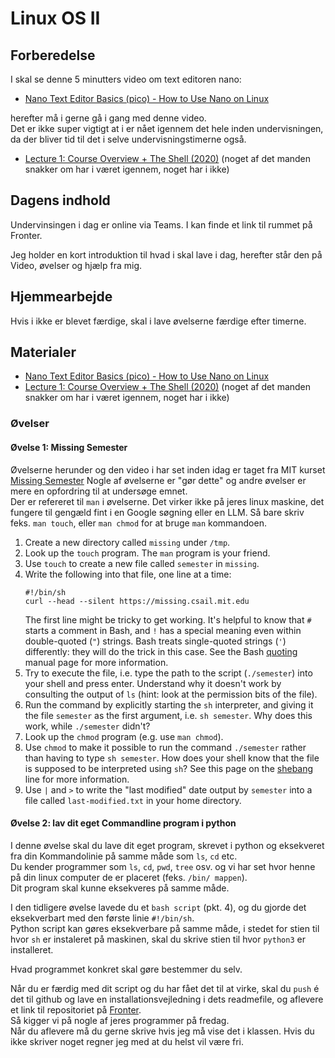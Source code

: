 # Linux OS II

## Forberedelse
I skal se denne 5 minutters video om text editoren nano:
* [Nano Text Editor Basics (pico) - How to Use Nano on Linux](https://www.youtube.com/watch?v=Jf0ZJZJ8jlI) 

herefter må i gerne gå i gang med denne video.     
Det er ikke super vigtigt at i er nået igennem det hele inden undervisningen, da der bliver tid til det i selve undervisningstimerne også. 

* [Lecture 1: Course Overview + The Shell (2020)](https://www.youtube.com/watch?v=Z56Jmr9Z34Q) (noget af det manden snakker om har i været igennem, noget har i ikke) 

## Dagens indhold
Undervinsingen i dag er online via Teams. I kan finde et link til rummet på Fronter. 

Jeg holder en kort introduktion til hvad i skal lave i dag, herefter står den på Video, øvelser og hjælp fra mig.

## Hjemmearbejde
Hvis i ikke er blevet færdige, skal i lave øvelserne færdige efter timerne. 

## Materialer

* [Nano Text Editor Basics (pico) - How to Use Nano on Linux](https://www.youtube.com/watch?v=Jf0ZJZJ8jlI)
* [Lecture 1: Course Overview + The Shell (2020)](https://www.youtube.com/watch?v=Z56Jmr9Z34Q) (noget af det manden snakker om har i været igennem, noget har i ikke) 

### Øvelser

#### Øvelse 1: Missing Semester
Øvelserne herunder og den video i har set inden idag er taget fra MIT kurset [Missing Semester](https://missing.csail.mit.edu/2020/course-shell/) 
Nogle af øvelserne er "gør dette" og andre øvelser er mere en opfordring til at undersøge emnet.     
Der er refereret til `man` i øvelserne. Det virker ikke på jeres linux maskine, det fungere til gengæld fint i en Google søgning eller en LLM. Så bare skriv feks. `man touch`, eller `man chmod` for at bruge `man` kommandoen. 

1. Create a new directory called `missing` under `/tmp`.
1. Look up the `touch` program. The `man` program is your friend.
1. Use `touch` to create a new file called `semester` in `missing`.
1. Write the following into that file, one line at a time:
    ```
    #!/bin/sh
    curl --head --silent https://missing.csail.mit.edu
    ```
    The first line might be tricky to get working. It's helpful to know that
    `#` starts a comment in Bash, and `!` has a special meaning even within
    double-quoted (`"`) strings. Bash treats single-quoted strings (`'`)
    differently: they will do the trick in this case. See the Bash
    [quoting](https://www.gnu.org/software/bash/manual/html_node/Quoting.html)
    manual page for more information.
 1. Try to execute the file, i.e. type the path to the script (`./semester`)
    into your shell and press enter. Understand why it doesn't work by
    consulting the output of `ls` (hint: look at the permission bits of the
    file).
 1. Run the command by explicitly starting the `sh` interpreter, and giving it
    the file `semester` as the first argument, i.e. `sh semester`. Why does
    this work, while `./semester` didn't?
 1. Look up the `chmod` program (e.g. use `man chmod`).
 1. Use `chmod` to make it possible to run the command `./semester` rather than
    having to type `sh semester`. How does your shell know that the file is
    supposed to be interpreted using `sh`? See this page on the
    [shebang](https://en.wikipedia.org/wiki/Shebang_(Unix)) line for more
    information.
 1. Use `|` and `>` to write the "last modified" date output by
    `semester` into a file called `last-modified.txt` in your home
    directory.


#### Øvelse 2: lav dit eget Commandline program i python

I denne øvelse skal du lave dit eget program, skrevet i python og eksekveret fra din Kommandolinie på samme måde som `ls`, `cd` etc.    
Du kender programmer som `ls`, `cd`, `pwd`, `tree` osv. og vi har set hvor henne på din linux computer de er placeret (feks. `/bin/ mappen`).     
Dit program skal kunne eksekveres på samme måde.

I den tidligere øvelse lavede du et `bash script` (pkt. 4), og du gjorde det eksekverbart med den første linie `#!/bin/sh`.     
Python script kan gøres eksekverbare på samme måde, i stedet for stien til hvor `sh` er instaleret på maskinen, skal du skrive stien til hvor `python3` er installeret.

Hvad programmet konkret skal gøre bestemmer du selv.    

Når du er færdig med dit script og du har fået det til at virke, skal du `push` é det til github og lave en installationsvejledning i dets readmefile, og aflevere et link til repositoriet på [Fronter](https://kea-fronter.itslearning.com/plans/courses/6741/plan/106947/element/1298786?BackDestination=0&BackData=%7B%22BackDestination%22%3A%220%22%7D&planner2-sb-collapsed=false).    
Så kigger vi på nogle af jeres programmer på fredag.     
Når du aflevere må du gerne skrive hvis jeg må vise det i klassen. Hvis du ikke skriver noget regner jeg med at du helst vil være fri.


